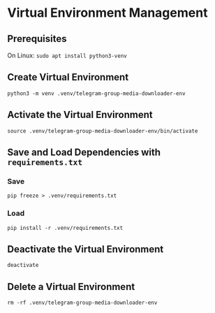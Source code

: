 # Virtual Environment Management

## Prerequisites

On Linux:
`sudo apt install python3-venv`

## Create Virtual Environment

`python3 -m venv .venv/telegram-group-media-downloader-env`

## Activate the Virtual Environment
`source .venv/telegram-group-media-downloader-env/bin/activate`

## Save and Load Dependencies with `requirements.txt`

### Save
`pip freeze > .venv/requirements.txt`

### Load
`pip install -r .venv/requirements.txt`

## Deactivate the Virtual Environment

`deactivate`

## Delete a Virtual Environment

`rm -rf .venv/telegram-group-media-downloader-env`